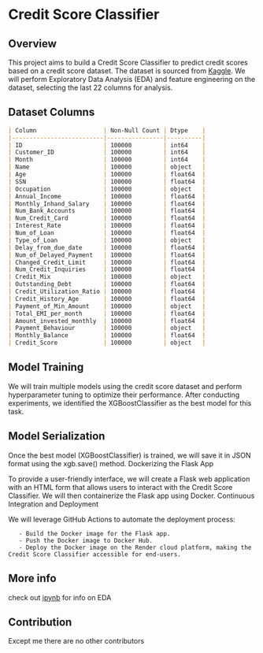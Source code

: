 # Credit Score Classifier

## Overview

This project aims to build a Credit Score Classifier to predict credit scores based on a credit score dataset. The dataset is sourced from [Kaggle](https://www.kaggle.com/datasets/parisrohan/credit-score-classification). We will perform Exploratory Data Analysis (EDA) and feature engineering on the dataset, selecting the last 22 columns for analysis.

## Dataset Columns

```markdown
| Column                   | Non-Null Count | Dtype    |
|--------------------------|----------------|----------|
| ID                       | 100000         | int64    |
| Customer_ID              | 100000         | int64    |
| Month                    | 100000         | int64    |
| Name                     | 100000         | object   |
| Age                      | 100000         | float64  |
| SSN                      | 100000         | float64  |
| Occupation               | 100000         | object   |
| Annual_Income            | 100000         | float64  |
| Monthly_Inhand_Salary    | 100000         | float64  |
| Num_Bank_Accounts        | 100000         | float64  |
| Num_Credit_Card          | 100000         | float64  |
| Interest_Rate            | 100000         | float64  |
| Num_of_Loan              | 100000         | float64  |
| Type_of_Loan             | 100000         | object   |
| Delay_from_due_date      | 100000         | float64  |
| Num_of_Delayed_Payment   | 100000         | float64  |
| Changed_Credit_Limit     | 100000         | float64  |
| Num_Credit_Inquiries     | 100000         | float64  |
| Credit_Mix               | 100000         | object   |
| Outstanding_Debt         | 100000         | float64  |
| Credit_Utilization_Ratio | 100000         | float64  |
| Credit_History_Age       | 100000         | float64  |
| Payment_of_Min_Amount    | 100000         | object   |
| Total_EMI_per_month      | 100000         | float64  |
| Amount_invested_monthly  | 100000         | float64  |
| Payment_Behaviour        | 100000         | object   |
| Monthly_Balance          | 100000         | float64  |
| Credit_Score             | 100000         | object   |
```

## Model Training

We will train multiple models using the credit score dataset and perform hyperparameter tuning to optimize their performance. After conducting experiments, we identified the XGBoostClassifier as the best model for this task.

## Model Serialization

Once the best model (XGBoostClassifier) is trained, we will save it in JSON format using the xgb.save() method.
Dockerizing the Flask App

To provide a user-friendly interface, we will create a Flask web application with an HTML form that allows users to interact with the Credit Score Classifier. We will then containerize the Flask app using Docker.
Continuous Integration and Deployment

We will leverage GitHub Actions to automate the deployment process:
```
   - Build the Docker image for the Flask app.
   - Push the Docker image to Docker Hub.
   - Deploy the Docker image on the Render cloud platform, making the Credit Score Classifier accessible for end-users.
```
## More info
check out [ipynb](https://github.com/Abhishekkaddipudi/Credit_score/blob/main/CREDIT_SCORE_CLASSIFIER.ipynb) for info on EDA

## Contribution

Except me there are no other contributors 


